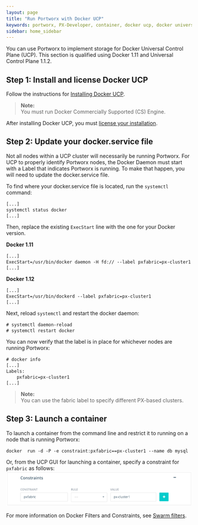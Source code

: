```yaml
---
layout: page
title: "Run Portworx with Docker UCP"
keywords: portworx, PX-Developer, container, docker ucp, docker universal control plane, storage
sidebar: home_sidebar
---
```


You can use Portworx to implement storage for Docker Universal Control Plane (UCP). This section is qualified using Docker 1.11 and Universal Control Plane 1.1.2.

## Step 1: Install and license Docker UCP

Follow the instructions for [Installing Docker UCP](https://docs.docker.com/ucp/installation/install-production).

>**Note:**<br/>You must run Docker Commercially Supported (CS) Engine.

After installing Docker UCP, you must [license your installation](https://docs.docker.com/ucp/installation/license).

## Step 2: Update your docker.service file

Not all nodes within a UCP cluster will necessarily be running Portworx. For UCP to properly identify Portworx nodes, the Docker Daemon must start with a Label that indicates Portworx is running. To make that happen, you will need to update the docker.service file.

To find where your docker.service file is located, run the `systemctl` command:

```
[...]
systemctl status docker
[...]

```
Then, replace the existing `ExecStart` line with the one for your Docker version.

**Docker 1.11**

```
[...]
ExecStart=/usr/bin/docker daemon -H fd:// --label pxfabric=px-cluster1
[...]
```

**Docker 1.12**

```
[...]
ExecStart=/usr/bin/dockerd --label pxfabric=px-cluster1
[...]
```

Next, reload `systemctl` and restart the docker daemon:

```
# systemctl daemon-reload
# systemctl restart docker
```

You can now verify that the label is in place for whichever nodes are running Portworx:

```
# docker info
[...]
Labels:
    pxfabric=px-cluster1
[...]
```


>**Note:**<br/>You can use the fabric label to specify different PX-based clusters.

## Step 3: Launch a container

To launch a container from the command line and restrict it to running on a node that is running Portworx:

```
docker  run -d -P -e constraint:pxfabric==px-cluster1 --name db mysql
```


Or, from the UCP GUI for launching a container, specify a constraint for `pxfabric` as follows:
![UCP GUI constraints](images/constraints.png)

For more information on Docker Filters and Constraints, see [Swarm filters](https://docs.docker.com/swarm/scheduler/filter/).
